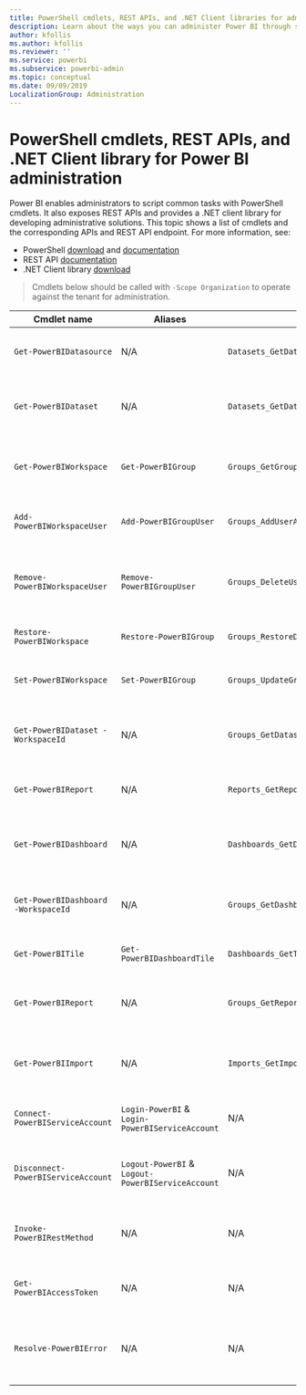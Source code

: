 ```yaml
---
title: PowerShell cmdlets, REST APIs, and .NET Client libraries for administrators
description: Learn about the ways you can administer Power BI through scripts and programming APIs.
author: kfollis
ms.author: kfollis
ms.reviewer: ''
ms.service: powerbi
ms.subservice: powerbi-admin
ms.topic: conceptual
ms.date: 09/09/2019
LocalizationGroup: Administration
---
```


# PowerShell cmdlets, REST APIs, and .NET Client library for Power BI administration
Power BI enables administrators to script common tasks with PowerShell cmdlets. It also exposes REST APIs and provides a .NET client library for developing administrative solutions. This topic shows a list of cmdlets and the corresponding APIs and REST API endpoint. For more information, see:

- PowerShell [download](https://www.powershellgallery.com/packages/MicrosoftPowerBIMgmt/) and [documentation](/powershell/power-bi/overview?view=powerbi-ps)
- REST API [documentation](/rest/api/power-bi/admin)
- .NET Client library [download](https://www.nuget.org/packages/Microsoft.PowerBI.Api/)

> Cmdlets below should be called with `-Scope Organization` to operate against the tenant for administration.

| **Cmdlet name** | **Aliases** | **API** | **REST API endpoint** | **Description** |
| --- | --- | --- | --- | --- |
| `Get-PowerBIDatasource` | N/A | `Datasets_GetDataSourcesAsAdmin` | /v1.0/myorg/admin/datasets/{datasetkey}/datasources | Gets the data sources for a given dataset. |
| `Get-PowerBIDataset` | N/A | `Datasets_GetDatasetsAsAdmin` | /v1.0/myorg/admin/datasets | Gets the full list of datasets in a Power BI tenant. |
| `Get-PowerBIWorkspace` | `Get-PowerBIGroup` | `Groups_GetGroupsAsAdmin` | /v1.0/myorg/admin/groups | Gets the full list of workspaces in a Power BI tenant. |
| `Add-PowerBIWorkspaceUser` | `Add-PowerBIGroupUser` | `Groups_AddUserAsAdmin` | /v1.0/myorg/admin/groups/{groupId}/users | Adds a user as a member to a given workspace. |
| `Remove-PowerBIWorkspaceUser` | `Remove-PowerBIGroupUser` | `Groups_DeleteUserAsAdmin` | /v1.0/myorg/admin/groups/{groupId}/users/{user} | Removes a user from the membership list of a given workspace. |
| `Restore-PowerBIWorkspace` |`Restore-PowerBIGroup` | `Groups_RestoreDeletedGroupAsAdmin` | /v1.0/myorg/admin/groups/{groupId}/restore | Restores a deleted workspace. |
| `Set-PowerBIWorkspace` |`Set-PowerBIGroup` | `Groups_UpdateGroupAsAdmin` | /v1.0/myorg/admin/groups/{groupId} | Updates the properties of a given workspace. |
| `Get-PowerBIDataset -WorkspaceId` | N/A | `Groups_GetDatasetsAsAdmin` | /v1.0/myorg/admin/groups/{group\_id}/datasets | Gets the datasets within a given workspace. |
| `Get-PowerBIReport` | N/A | `Reports_GetReportsAsAdmin` | /v1.0/myorg/admin/reports | Gets the full list of reports in a Power BI tenant. |
| `Get-PowerBIDashboard` | N/A | `Dashboards_GetDashboardsAsAdmin` | /v1.0/myorg/admin/dashboards | Gets the full list of dashboards in a Power BI tenant. |
| `Get-PowerBIDashboard -WorkspaceId` | N/A | `Groups_GetDashboardsAsAdmin` | /v1.0/myorg/admin/groups/{group\_id}/dashboards | Gets the dashboards within a given workspace. |
| `Get-PowerBITile` | `Get-PowerBIDashboardTile` | `Dashboards_GetTilesAsAdmin` | /v1.0/myorg/admin/dashboards/{dashboard\_id}/tiles | Gets the tiles of a given dashboard. |
| `Get-PowerBIReport` | N/A | `Groups_GetReportsAsAdmin` | /v1.0/myorg/admin/groups/{group\_id}/reports | Gets the reports within a given workspace. |
| `Get-PowerBIImport` | N/A | `Imports_GetImportsAsAdmin` | /v1.0/myorg/admin/imports | Gets the full list of imports in a Power BI tenant. |
| `Connect-PowerBIServiceAccount` | `Login-PowerBI` &  `Login-PowerBIServiceAccount` | N/A | N/A | Login to Power BI and start a session. |
| `Disconnect-PowerBIServiceAccount` | `Logout-PowerBI` & `Logout-PowerBIServiceAccount` | N/A | N/A | Logout of Power BI and close the existing session. |
| `Invoke-PowerBIRestMethod`| N/A | N/A | N/A | Send arbitrary REST API calls to Power BI. |
| `Get-PowerBIAccessToken`| N/A | N/A | N/A | Obtain the Power BI access token in a session. |
| `Resolve-PowerBIError`| N/A | N/A | N/A | Get detailed error information for unsuccessful cmdlet calls. |